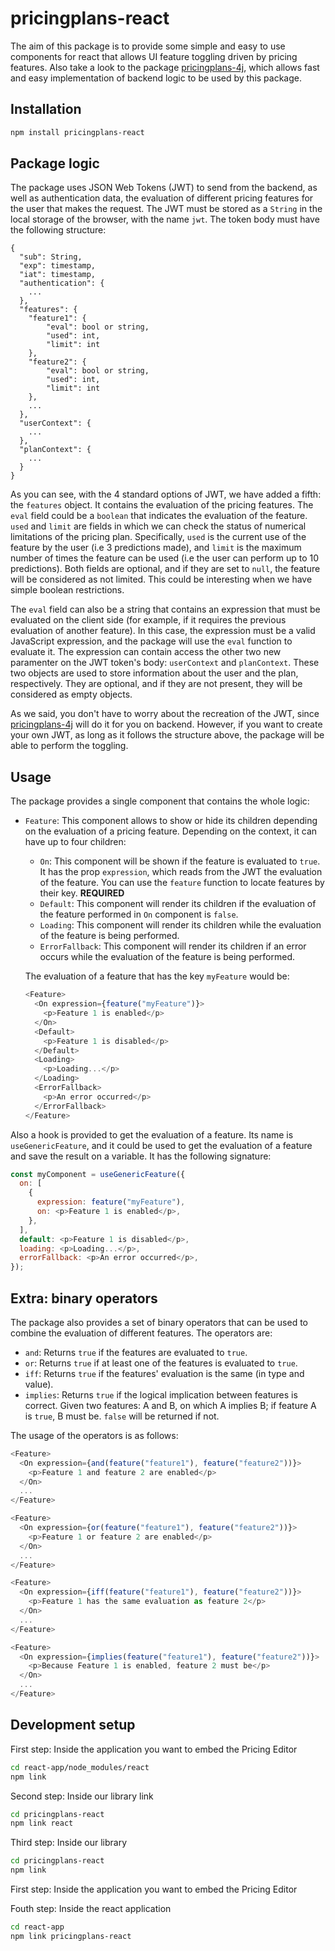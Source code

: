 # pricingplans-react

The aim of this package is to provide some simple and easy to use components for react that allows UI feature toggling driven by pricing features. Also take a look to the package [pricingplans-4j](https://github.com/Alex-GF/pricingplans-4j), which allows fast and easy implementation of backend logic to be used by this package.

## Installation

```bash
npm install pricingplans-react
```

## Package logic

The package uses JSON Web Tokens (JWT) to send from the backend, as well as authentication data, the evaluation of different pricing features for the user that makes the request. The JWT must be stored as a `String` in the local storage of the browser, with the name `jwt`. The token body must have the following structure:

```
{
  "sub": String,
  "exp": timestamp,
  "iat": timestamp,
  "authentication": {
    ...
  },
  "features": {
    "feature1": {
        "eval": bool or string,
        "used": int,
        "limit": int
    },
    "feature2": {
        "eval": bool or string,
        "used": int,
        "limit": int
    },
    ...
  },
  "userContext": {
    ...
  },
  "planContext": {
    ...
  }
}
```

As you can see, with the 4 standard options of JWT, we have added a fifth: the `features` object. It contains the evaluation of the pricing features. The `eval` field could be a `boolean` that indicates the evaluation of the feature. `used` and `limit` are fields in which we can check the status of numerical limitations of the pricing plan. Specifically, `used` is the current use of the feature by the user (i.e 3 predictions made), and `limit` is the maximum number of times the feature can be used (i.e the user can perform up to 10 predictions). Both fields are optional, and if they are set to `null`, the feature will be considered as not limited. This could be interesting when we have simple boolean restrictions.

The `eval` field can also be a string that contains an expression that must be evaluated on the client side (for example, if it requires the previous evaluation of another feature). In this case, the expression must be a valid JavaScript expression, and the package will use the `eval` function to evaluate it. The expression can contain access the other two new paramenter on the JWT token's body: `userContext` and `planContext`. These two objects are used to store information about the user and the plan, respectively. They are optional, and if they are not present, they will be considered as empty objects.

As we said, you don't have to worry about the recreation of the JWT, since [pricingplans-4j](https://github.com/Alex-GF/pricingplans-4j) will do it for you on backend. However, if you want to create your own JWT, as long as it follows the structure above, the package will be able to perform the toggling.

## Usage

The package provides a single component that contains the whole logic:

- `Feature`: This component allows to show or hide its children depending on the evaluation of a pricing feature. Depending on the context, it can have up to four children:

  - `On`: This component will be shown if the feature is evaluated to `true`. It has the prop `expression`, which reads from the JWT the evaluation of the feature. You can use the `feature` function to locate features by their key. **REQUIRED**
  - `Default`: This component will render its children if the evaluation of the feature performed in `On` component is `false`.
  - `Loading`: This component will render its children while the evaluation of the feature is being performed.
  - `ErrorFallback`: This component will render its children if an error occurs while the evaluation of the feature is being performed.

  The evaluation of a feature that has the key `myFeature` would be:

  ```javascript
  <Feature>
    <On expression={feature("myFeature")}>
      <p>Feature 1 is enabled</p>
    </On>
    <Default>
      <p>Feature 1 is disabled</p>
    </Default>
    <Loading>
      <p>Loading...</p>
    </Loading>
    <ErrorFallback>
      <p>An error occurred</p>
    </ErrorFallback>
  </Feature>
  ```

Also a hook is provided to get the evaluation of a feature. Its name is `useGenericFeature`, and it could be used to get the evaluation of a feature and save the result on a variable. It has the following signature:

```javascript
const myComponent = useGenericFeature({
  on: [
    {
      expression: feature("myFeature"),
      on: <p>Feature 1 is enabled</p>,
    },
  ],
  default: <p>Feature 1 is disabled</p>,
  loading: <p>Loading...</p>,
  errorFallback: <p>An error occurred</p>,
});
```

## Extra: binary operators

The package also provides a set of binary operators that can be used to combine the evaluation of different features. The operators are:

- `and`: Returns `true` if the features are evaluated to `true`.
- `or`: Returns `true` if at least one of the features is evaluated to `true`.
- `iff`: Returns `true` if the features' evaluation is the same (in type and value).
- `implies`: Returns `true` if the logical implication between features is correct. Given two features: A and B, on which A implies B; if feature A is `true`, B must be. `false` will be returned if not.

The usage of the operators is as follows:

```javascript
<Feature>
  <On expression={and(feature("feature1"), feature("feature2"))}>
    <p>Feature 1 and feature 2 are enabled</p>
  </On>
  ...
</Feature>
```

```javascript
<Feature>
  <On expression={or(feature("feature1"), feature("feature2"))}>
    <p>Feature 1 or feature 2 are enabled</p>
  </On>
  ...
</Feature>
```

```javascript
<Feature>
  <On expression={iff(feature("feature1"), feature("feature2"))}>
    <p>Feature 1 has the same evaluation as feature 2</p>
  </On>
  ...
</Feature>
```

```javascript
<Feature>
  <On expression={implies(feature("feature1"), feature("feature2"))}>
    <p>Because Feature 1 is enabled, feature 2 must be</p>
  </On>
  ...
</Feature>
```

## Development setup

First step: Inside the application you want to embed the Pricing Editor

```sh
cd react-app/node_modules/react
npm link
```

Second step: Inside our library link

```sh
cd pricingplans-react
npm link react
```

Third step: Inside our library

```sh
cd pricingplans-react
npm link
```

First step: Inside the application you want to embed the Pricing Editor

Fouth step: Inside the react application

```sh
cd react-app
npm link pricingplans-react
```
